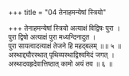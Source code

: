 +++
title = "04 तेनाहमन्येषां स्त्रियो"

+++
तेनाहमन्येषां स्त्रियो अत्याक्षं विद्विषः पुरा ।  
पुरा द्विषो अत्याक्षं पुरा मध्यन्दिनादुत ।  
पुरा सायत्वादत्याक्षं तेजने हि महद्बलम् ॥॥ ५ ॥  
अस्थाद्द्यौरस्थात् पृथिव्यस्थाद्विश्वमिदं जगत् ।  
अस्थादवहृदेवात्तिष्ठात् कामो अयं तव ॥ ६ ॥